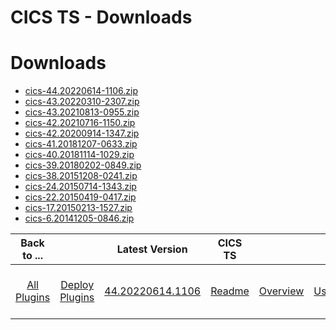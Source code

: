 
CICS TS - Downloads
===================

# Downloads

- [cics-44.20220614-1106.zip](https://raw.githubusercontent.com/UrbanCode/IBM-UCD-PLUGINS/main/files/CICS/cics-44.20220614-1106.zip)
- [cics-43.20220310-2307.zip](https://raw.githubusercontent.com/UrbanCode/IBM-UCD-PLUGINS/main/files/CICS/cics-43.20220310-2307.zip)
- [cics-43.20210813-0955.zip](https://raw.githubusercontent.com/UrbanCode/IBM-UCD-PLUGINS/main/files/CICS/cics-43.20210813-0955.zip)
- [cics-42.20210716-1150.zip](https://raw.githubusercontent.com/UrbanCode/IBM-UCD-PLUGINS/main/files/CICS/cics-42.20210716-1150.zip)
- [cics-42.20200914-1347.zip](https://raw.githubusercontent.com/UrbanCode/IBM-UCD-PLUGINS/main/files/CICS/cics-42.20200914-1347.zip)
- [cics-41.20181207-0633.zip](https://raw.githubusercontent.com/UrbanCode/IBM-UCD-PLUGINS/main/files/CICS/cics-41.20181207-0633.zip)
- [cics-40.20181114-1029.zip](https://raw.githubusercontent.com/UrbanCode/IBM-UCD-PLUGINS/main/files/CICS/cics-40.20181114-1029.zip)
- [cics-39.20180202-0849.zip](https://raw.githubusercontent.com/UrbanCode/IBM-UCD-PLUGINS/main/files/CICS/cics-39.20180202-0849.zip)
- [cics-38.20151208-0241.zip](https://raw.githubusercontent.com/UrbanCode/IBM-UCD-PLUGINS/main/files/CICS/cics-38.20151208-0241.zip)
- [cics-24.20150714-1343.zip](https://raw.githubusercontent.com/UrbanCode/IBM-UCD-PLUGINS/main/files/CICS/cics-24.20150714-1343.zip)
- [cics-22.20150419-0417.zip](https://raw.githubusercontent.com/UrbanCode/IBM-UCD-PLUGINS/main/files/CICS/cics-22.20150419-0417.zip)
- [cics-17.20150213-1527.zip](https://raw.githubusercontent.com/UrbanCode/IBM-UCD-PLUGINS/main/files/CICS/cics-17.20150213-1527.zip)
- [cics-6.20141205-0846.zip](https://raw.githubusercontent.com/UrbanCode/IBM-UCD-PLUGINS/main/files/CICS/cics-6.20141205-0846.zip)

|Back to ...||Latest Version|CICS TS ||||||
| :---: | :---: | :---: | :---: | :---: | :---: | :---: | :---: | :---: |
|[All Plugins](../../index.md)|[Deploy Plugins](../README.md)|[44.20220614.1106](https://raw.githubusercontent.com/UrbanCode/IBM-UCD-PLUGINS/main/files/CICS/cics-44.20220614-1106.zip)|[Readme](README.md)|[Overview](overview.md)|[Usage](usage.md)|[Component Templates](component templates.md)|[Steps](steps.md)|[Troubleshooting](troubleshooting.md)|

